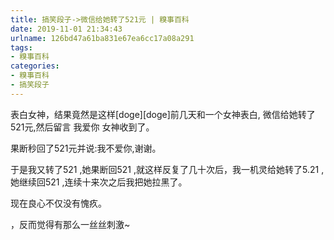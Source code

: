 ```yaml
---
title: 搞笑段子->微信给她转了521元 | 糗事百科
date: 2019-11-01 21:34:43
urlname: 126bd47a61ba831e67ea6cc17a08a291
tags: 
- 糗事百科
categories:
- 糗事百科
- 搞笑段子
---
```

表白女神，结果竟然是这样[doge][doge]前几天和一个女神表白, 微信给她转了521元,然后留言 我爱你 女神收到了。

果断秒回了521元并说:我不爱你,谢谢。

于是我又转了521 ,她果断回521 ,就这样反复了几十次后，我一机灵给她转了5.21 ,她继续回521 ,连续十来次之后我把她拉黑了。

现在良心不仅没有愧疚。

，反而觉得有那么一丝丝刺激~



